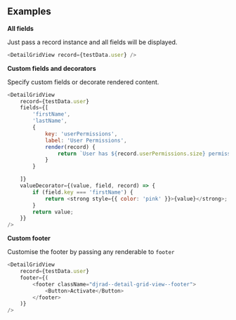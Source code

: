 ## Examples

**All fields**

Just pass a record instance and all fields will be displayed.

```js { "fakeBrowser": true }
<DetailGridView record={testData.user} />
```

**Custom fields and decorators**

Specify custom fields or decorate rendered content.

```js { "fakeBrowser": true }
<DetailGridView
    record={testData.user}
    fields={[
        'firstName',
        'lastName',
        {
            key: 'userPermissions',
            label: 'User Permissions',
            render(record) {
                return `User has ${record.userPermissions.size} permissions`;
            }
        }

    ]}
    valueDecorator={(value, field, record) => {
        if (field.key === 'firstName') {
            return <strong style={{ color: 'pink' }}>{value}</strong>;
        }
        return value;
    }}
/>
```

**Custom footer**

Customise the footer by passing any renderable to `footer`

```js { "fakeBrowser": true }
<DetailGridView
    record={testData.user}
    footer={(
        <footer className="djrad--detail-grid-view--footer">
            <Button>Activate</Button>
        </footer>
    )}
/>
```
